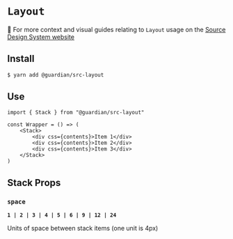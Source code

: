 # `Layout`

📣 For more context and visual guides relating to `Layout` usage on the [Source Design System website](https://www.theguardian.design/2a1e5182b/p/41be19-grids)

## Install

```sh
$ yarn add @guardian/src-layout
```

## Use

```tsx
import { Stack } from "@guardian/src-layout"

const Wrapper = () => (
    <Stack>
        <div css={contents}>Item 1</div>
        <div css={contents}>Item 2</div>
        <div css={contents}>Item 3</div>
    </Stack>
)
```

## Stack Props

### `space`

**`1 | 2 | 3 | 4 | 5 | 6 | 9 | 12 | 24`**

Units of space between stack items (one unit is 4px)
